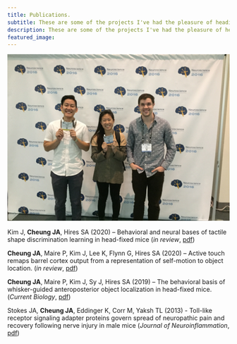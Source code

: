 ```yaml
---
title: Publications.
subtitle: These are some of the projects I've had the pleasure of heading or being a part of.
description: These are some of the projects I've had the pleasure of heading and being a part of. 
featured_image: 
---
```

![](/images/latest/sfn-2016.jpg)

Kim J, **Cheung JA**, Hires SA (2020) – Behavioral and neural bases of tactile shape discrimination learning in head-fixed mice (*in review*, [pdf](https://jacheung.github.io/images/documents/angle-code.pdf))  

**Cheung JA**, Maire P, Kim J, Lee K, Flynn G, Hires SA (2020) – Active touch remaps barrel cortex output from a representation of self-motion to object location. (*in review*, [pdf](https://jacheung.github.io/images/documents/location-code.pdf))  

**Cheung JA**, Maire P, Kim J, Sy J, Hires SA (2019) – The behavioral basis of whisker-guided anteroposterior object localization in head-fixed mice. (*Current Biology*, [pdf](https://jacheung.github.io/images/documents/localization-behavior.pdf))  

Stokes JA, **Cheung JA**, Eddinger K, Corr M, Yaksh TL (2013) - Toll-like receptor signaling adapter proteins govern spread of neuropathic pain and recovery following nerve injury in male mice (*Journal of Neuroinflammation*, [pdf](https://jacheung.github.io/images/documents/tlr.pdf))